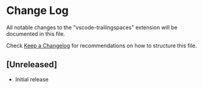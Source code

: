 # Change Log
All notable changes to the "vscode-trailingspaces" extension will be documented in this file.

Check [Keep a Changelog](http://keepachangelog.com/) for recommendations on how to structure this file.

## [Unreleased]
- Initial release